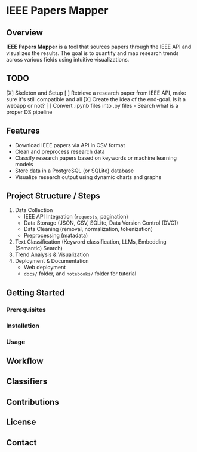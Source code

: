 # IEEE Papers Mapper

## Overview

**IEEE Papers Mapper** is a tool that sources papers through the IEEE API and visualizes the results. The goal is to quantify and map research trends across various fields using intuitive visualizations.

## TODO

[X] Skeleton and Setup
[ ] Retrieve a research paper from IEEE API, make sure it's still compatible and all
[X] Create the idea of the end-goal. Is it a webapp or not?
[ ] Convert .ipynb files into .py files - Search what is a proper DS pipeline

## Features

- Download IEEE papers via API in CSV format
- Clean and preprocess research data
- Classify research papers based on keywords or machine learning models
- Store data in a PostgreSQL (or SQLite) database
- Visualize research output using dynamic charts and graphs

## Project Structure / Steps

1. Data Collection
    - IEEE API Integration (`requests`, pagination)
    - Data Storage (JSON, CSV, SQLite, Data Version Control (DVC))
    - Data Cleaning (removal, normalization, tokenization)
    - Preprocessing (matadata)
2. Text Classification (Keyword classification, LLMs, Embedding (Semantic) Search)
3. Trend Analysis & Visualization
4. Deployment & Documentation
    - Web deployment
    - `docs/` folder, and `notebooks/` folder for tutorial

## Getting Started

### Prerequisites

### Installation

### Usage

## Workflow

## Classifiers

## Contributions

## License

## Contact
